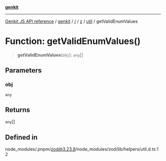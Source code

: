 [**genkit**](../../../../../README.md)

***

[Genkit JS API reference](../../../../../../README.md) / [genkit](../../../../../README.md) / [/](../../../../../README.md) / [z](../../../README.md) / [util](../README.md) / getValidEnumValues

# Function: getValidEnumValues()

> **getValidEnumValues**(`obj`): `any`[]

## Parameters

### obj

`any`

## Returns

`any`[]

## Defined in

node\_modules/.pnpm/zod@3.23.8/node\_modules/zod/lib/helpers/util.d.ts:12
